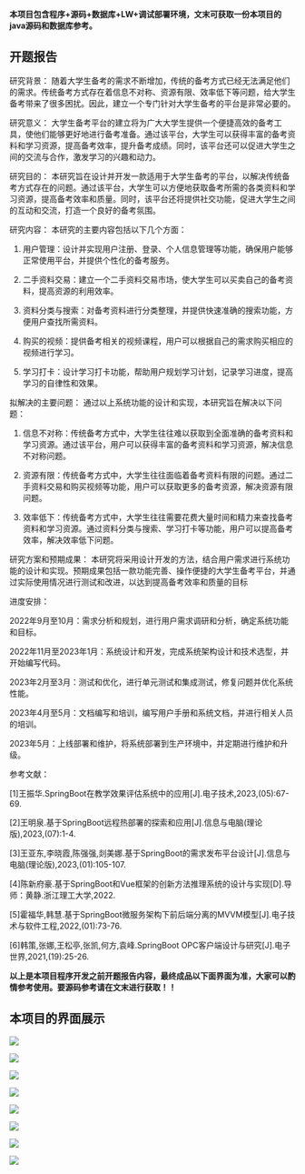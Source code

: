 ****本项目包含程序+源码+数据库+LW+调试部署环境，文末可获取一份本项目的java源码和数据库参考。****

## ******开题报告******

研究背景：
随着大学生备考的需求不断增加，传统的备考方式已经无法满足他们的需求。传统备考方式存在着信息不对称、资源有限、效率低下等问题，给大学生备考带来了很多困扰。因此，建立一个专门针对大学生备考的平台是非常必要的。

研究意义：
大学生备考平台的建立将为广大大学生提供一个便捷高效的备考工具，使他们能够更好地进行备考准备。通过该平台，大学生可以获得丰富的备考资料和学习资源，提高备考效率，提升备考成绩。同时，该平台还可以促进大学生之间的交流与合作，激发学习的兴趣和动力。

研究目的：
本研究旨在设计并开发一款适用于大学生备考的平台，以解决传统备考方式存在的问题。通过该平台，大学生可以方便地获取备考所需的各类资料和学习资源，提高备考效率和质量。同时，该平台还将提供社交功能，促进大学生之间的互动和交流，打造一个良好的备考氛围。

研究内容： 本研究的主要内容包括以下几个方面：

  1. 用户管理：设计并实现用户注册、登录、个人信息管理等功能，确保用户能够正常使用平台，并提供个性化的备考服务。

  2. 二手资料交易：建立一个二手资料交易市场，使大学生可以买卖自己的备考资料，提高资源的利用效率。

  3. 资料分类与搜索：对备考资料进行分类整理，并提供快速准确的搜索功能，方便用户查找所需资料。

  4. 购买的视频：提供备考相关的视频课程，用户可以根据自己的需求购买相应的视频进行学习。

  5. 学习打卡：设计学习打卡功能，帮助用户规划学习计划，记录学习进度，提高学习的自律性和效果。

拟解决的主要问题： 通过以上系统功能的设计和实现，本研究旨在解决以下问题：

  1. 信息不对称：传统备考方式中，大学生往往难以获取到全面准确的备考资料和学习资源。通过该平台，用户可以获得丰富的备考资料和学习资源，解决信息不对称问题。

  2. 资源有限：传统备考方式中，大学生往往面临着备考资料有限的问题。通过二手资料交易和购买视频等功能，用户可以获取更多的备考资源，解决资源有限问题。

  3. 效率低下：传统备考方式中，大学生往往需要花费大量时间和精力来查找备考资料和学习资源。通过资料分类与搜索、学习打卡等功能，用户可以提高备考效率，解决效率低下问题。

研究方案和预期成果：
本研究将采用设计开发的方法，结合用户需求进行系统功能的设计和实现。预期成果包括一款功能完善、操作便捷的大学生备考平台，并通过实际使用情况进行测试和改进，以达到提高备考效率和质量的目标

进度安排：

2022年9月至10月：需求分析和规划，进行用户需求调研和分析，确定系统功能和目标。

2022年11月至2023年1月：系统设计和开发，完成系统架构设计和技术选型，并开始编写代码。

2023年2月至3月：测试和优化，进行单元测试和集成测试，修复问题并优化系统性能。

2023年4月至5月：文档编写和培训，编写用户手册和系统文档，并进行相关人员的培训。

2023年5月：上线部署和维护，将系统部署到生产环境中，并定期进行维护和升级。

参考文献：

[1]王振华.SpringBoot在教学效果评估系统中的应用[J].电子技术,2023,(05):67-69.

[2]王明泉.基于SpringBoot远程热部署的探索和应用[J].信息与电脑(理论版),2023,(07):1-4.

[3]王亚东,李晓霞,陈强强,剡美娜.基于SpringBoot的需求发布平台设计[J].信息与电脑(理论版),2023,(01):105-107.

[4]陈新府豪.基于SpringBoot和Vue框架的创新方法推理系统的设计与实现[D].导师：黄静.浙江理工大学,2022.

[5]霍福华,韩慧.基于SpringBoot微服务架构下前后端分离的MVVM模型[J].电子技术与软件工程,2022,(01):73-76.

[6]韩策,张娜,王松亭,张凯,何方,袁峰.SpringBoot OPC客户端设计与研究[J].电子世界,2021,(19):25-26.

****以上是本项目程序开发之前开题报告内容，最终成品以下面界面为准，大家可以酌情参考使用。要源码参考请在文末进行获取！！****

## ******本项目的界面展示******

![](./res/9d4ca94b090a4a8eac4f76d84f6d8f42.png)

![](./res/3ba65a5b4ea34a728cd31fe615aa854c.png)

![](./res/aab7ae63f4964dc6bdfbc9af9acf685d.png)

![](./res/7a0a47a9150640148f9a6dfff7e59da2.png)

![](./res/5ddad666e3b3456380dbec139254efc2.png)

![](./res/9c42be630b6a4f1c9284c500c740de1b.png)

![](./res/fb108d2304e64721a6690556df610ab0.png)

![](./res/3457eb0a8ebf4f659d01471ecf0614d1.png)


